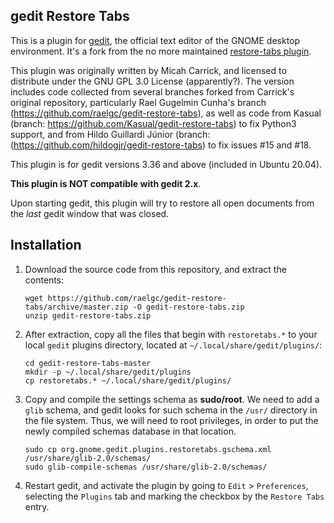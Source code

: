 ## gedit Restore Tabs

This is a plugin for [gedit][1], the official text editor of the GNOME desktop
environment. It's a fork from the no more maintained [restore-tabs plugin](https://github.com/Quixotix/gedit-restore-tabs). 

This plugin was originally written by Micah Carrick, and licensed to distribute under the GNU GPL 3.0 License (apparently?). The version includes code collected from several branches forked from Carrick's original repository, particularly Rael Gugelmin Cunha's branch (https://github.com/raelgc/gedit-restore-tabs), as well as code from Kasual (branch: https://github.com/Kasual/gedit-restore-tabs) to fix Python3 support, and from Hildo Guillardi Júnior (branch: (https://github.com/hildogjr/gedit-restore-tabs) to fix issues #15 and #18.

This plugin is for gedit versions 3.36 and above (included in Ubuntu 20.04).

**This plugin is NOT compatible with gedit 2.x**.

Upon starting gedit, this plugin will try to restore all open documents from the  *last* gedit window that was closed.

Installation
------------

1. Download the source code from this repository, and extract the contents: 

       wget https://github.com/raelgc/gedit-restore-tabs/archive/master.zip -O gedit-restore-tabs.zip
       unzip gedit-restore-tabs.zip

2. After extraction, copy all the files that begin with `restoretabs.*` to your local `gedit` plugins directory, located at `~/.local/share/gedit/plugins/`:

       cd gedit-restore-tabs-master
       mkdir -p ~/.local/share/gedit/plugins
       cp restoretabs.* ~/.local/share/gedit/plugins/   
     
3. Copy and compile the settings schema as **sudo/root**. We need to add a `glib` schema, and gedit looks for such schema in the `/usr/` directory in the file system. Thus, we will need to root privileges, in order to put the newly compiled schemas database in that location.

       sudo cp org.gnome.gedit.plugins.restoretabs.gschema.xml /usr/share/glib-2.0/schemas/
       sudo glib-compile-schemas /usr/share/glib-2.0/schemas/

4. Restart gedit, and activate the plugin by going to `Edit` > `Preferences`, selecting the `Plugins` tab and marking the checkbox by the `Restore Tabs` entry.

[1]: http://www.gedit.org
